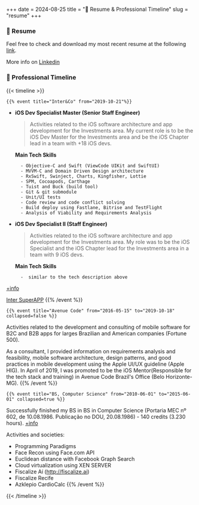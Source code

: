 +++
date = 2024-08-25
title = "👤 Resume & Professional Timeline"
slug = "resume"
+++

### 📄 Resume 
Feel free to check and download my most recent resume at the following [link][resume].

More info on [Linkedin](https://www.linkedin.com/in/anettodev/#experience)

### 🏁 Professional Timeline
{{< timeline >}}

    {{% event title="Inter&Co" from="2019-10-21"%}}
- **iOS Dev Specialist Master (Senior Staff Engineer)**
    > Activities related to the iOS software architecture and app development for the Investments area.
My current role is to be the iOS Dev Master for the Investments area and be the iOS Chapter lead in a team with +18 iOS devs.

    **Main Tech Skills**

        - Objective-C and Swift (ViewCode UIKit and SwiftUI)
        - MVVM-C and Domain Driven Design architecture
        - RxSwift, Swinject, Charts, Kingfisher, Lottie
        - SPM, Cocoapods, Carthage 
        - Tuist and Buck (build tool)
        - Git & git submodule
        - Unit/UI tests 
        - Code review and code conflict solving
        - Build deploy using Fastlane, Bitrise and TestFlight
        - Analysis of Viability and Requirements Analysis

- **iOS Dev Specialist II (Staff Engineer)**
    > Activities related to the iOS software architecture and app development for the Investments area.
My role was to be the iOS Specialist and the iOS Chapter lead for the Investments area in a team with 9 iOS devs.

    **Main Tech Skills**

        -  similar to the tech description above

[+info](https://us.inter.co/)

[Inter SuperAPP](https://apps.apple.com/br/app/banco-inter-conta-digital/id839711154Activities)
    {{% /event %}}

    {{% event title="Avenue Code" from="2016-05-15" to="2019-10-18" collapsed=false %}} 
Activities related to the development and consulting of mobile software for B2C and B2B apps for larges Brazilian and American companies (Fortune 500).

As a consultant, I provided information on requirements analysis and feasibility, mobile software architecture, design patterns, and good practices in mobile development using the Apple UI/UX guideline (Apple HIG).
In April of 2019, I was promoted to be the iOS Mentor(Responsible for the tech stack and training) in Avenue Code Brazil's Office (Belo Horizonte-MG).
    {{% /event %}}

    {{% event title="BS, Computer Science" from="2010-06-01" to="2015-06-01" collapsed=true %}}
Successfully finished my BS in BS in Computer Science (Portaria MEC nº 602, de 10.08.1986. Publicação no DOU, 20.08.1986) - 140 credits (3.230 hours).
[+info](https://portal.unicap.br/w/ciencia-da-computacao#presencial/sobre)

Activities and societies: 
- Programming Paradigms
- Face Recon using Face.com API 
- Euclidean distance with Facebook Graph Search
- Cloud virtualization using XEN SERVER
- Fiscalize Aí (http://fiscalize.ai)
- Fiscalize Recife
- Azklepio CardioCalc
    {{% /event %}}

{{< /timeline >}}

[resume]: https://drive.proton.me/urls/SVS9G15A8R#5wh96pxpj4y0